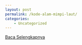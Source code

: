 ```yaml
---
layout: post
permalink: /kode-alam-mimpi-laut/
categories:
    - Uncategorized
---
```


[Baca Selengkapnya](/02)